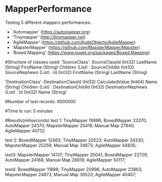 # MapperPerformance

Testing 5 different mappers performances:

- 'Automapper' (https://automapper.org)
- 'Tinymapper' (http://tinymapper.net)
- 'AgileMapper' (https://github.com/AgileObjects/AgileMapper)
- 'MapsterMapper' (https://github.com/MapsterMapper/Mapster)
- 'Boxed.Mapping' (https://www.nuget.org/packages/Boxed.Mapping)

#Structure of classes used:
'SourceClass':
   SourceClassId (Int32)
   LastName (String)
   FirstName (String)
   Children (List) :
      SourceChildId (Int32)
      SourceNephews (List) :
            Id (Int32)
            FirstName (String)
            LastName (String)

'DestinationClass':
   DestinationClassId (Int32)
   CalculatedValue (Int64)
   Name (String)
   Children (List) :
      DestinationChildId (Int32)
      DestinationNephews (List) :
            Id (Int32)
            Name (String)
			
#Number of test records:
9000000

#Time to run:
5 minutes

#Results(miliseconds)
test 1:
TinyMapper 19986; 
BoxedMapper 23370; 
AutoMapper 24370; 
MapsterMapper 25419; 
Manual Map 27840; 
AgileMapper 40712;

test 2:
BoxedMapper 12463; 
TinyMapper 20523; 
AutoMapper 24330; 
MapsterMapper 25259; 
Manual Map 34673; 
AgileMapper 44835;

test3:
MapsterMapper 14137; 
TinyMapper 20041; 
BoxedMapper 22729; 
AutoMapper 24168; 
Manual Map 26819; 
AgileMapper 50117;

test4:
BoxedMapper 11888; 
TinyMapper 20996; 
AutoMapper 23963; 
MapsterMapper 24873; 
Manual Map 36523; AgileMapper 40457;